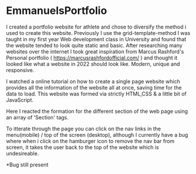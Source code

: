# EmmanuelsPortfolio

I created a portfolio website for athlete and chose to diversify the method i used to create this website.
Previously I use the grid-template-method I was taught in my first year Web development class in University 
and found that the website tended to look quite static and basic. After researching many websites over the internet I took great inspiration from Marcus
Rashford's Personal portfolio ( https://marcusrashfordofficial.com/ ) and thought it looked like what a website in 2022 should look like. Modern, unique and responsive.

I watched a online tutorial on how to create a single page website which provides all the information of the website all at once, saving time for the data to load.
This website was formed via strictly HTML,CSS & a little bit of JavaScript.

Here I reacted the formation for the different section of the web page using an array of 'Section' tags.

To itterate through the page you can click on the nav links in the menu(mobile) / top of the screen (desktop), although I currently have a bug where when i click on the hamburger icon to remove the nav bar from screen, it takes the user back to the top of the website which is undesireable.

*Bug still present
